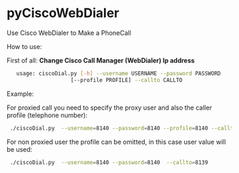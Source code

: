 # pyCiscoWebDialer
Use Cisco WebDialer to Make a PhoneCall

How to use:

First of all: **Change Cisco Call Manager (WebDialer) Ip address** 

```bash
   usage: ciscoDial.py [-h] --username USERNAME --password PASSWORD
                    [--profile PROFILE] --callto CALLTO
```

Example:

For proxied call you need to specify the proxy user and also the caller profile (telephone number):

```bash
 ./ciscoDial.py  --username=8140 --password=8140 --profile=8140 --callto=8139
```

For non proxied user the profile can be omitted, in this case user value will be used:

```bash
 ./ciscoDial.py  --username=8140 --password=8140  --callto=8139 
```
